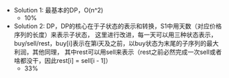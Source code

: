 - Solution 1: 最基本的DP，O(n^2)
  - 10%
- Solution 2: DP，DP的核心在于子状态的表示和转换，S1中用天数（对应价格序列的长度）来表示子状态，
这里进行改进，每一天可以用三种状态表示，buy/sell/rest，buy[i]表示在第i天及之前，以buy状态为末尾的子序列的最大利润，其他同理，
其中rest可以用sell来表示（rest之前必然完成一次sell或者啥都没干，因此rest[i] = sell[i - 1]）
  - 33%
